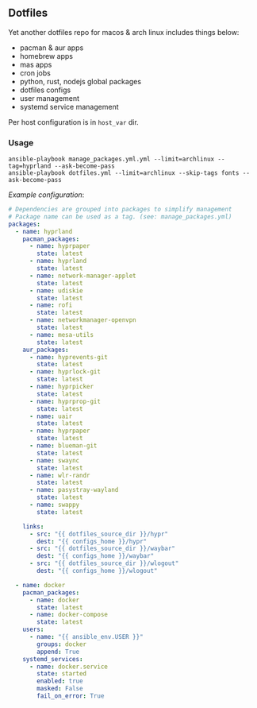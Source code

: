 ## Dotfiles

Yet another dotfiles repo for macos & arch linux includes things below:

- pacman & aur apps
- homebrew apps
- mas apps
- cron jobs
- python, rust, nodejs global packages
- dotfiles configs
- user management
- systemd service management

Per host configuration is in `host_var` dir.

### Usage

```
ansible-playbook manage_packages.yml.yml --limit=archlinux --tag=hyprland --ask-become-pass
ansible-playbook dotfiles.yml --limit=archlinux --skip-tags fonts --ask-become-pass
```

*Example configuration*:

```yaml
# Dependencies are grouped into packages to simplify management
# Package name can be used as a tag. (see: manage_packages.yml)
packages:
  - name: hyprland
    pacman_packages:
      - name: hyprpaper
        state: latest
      - name: hyprland
        state: latest
      - name: network-manager-applet
        state: latest
      - name: udiskie
        state: latest
      - name: rofi
        state: latest
      - name: networkmanager-openvpn
        state: latest
      - name: mesa-utils
        state: latest
    aur_packages:
      - name: hyprevents-git
        state: latest
      - name: hyprlock-git
        state: latest
      - name: hyprpicker
        state: latest
      - name: hyprprop-git
        state: latest
      - name: uair
        state: latest
      - name: hyprpaper
        state: latest
      - name: blueman-git
        state: latest
      - name: swaync
        state: latest
      - name: wlr-randr
        state: latest
      - name: pasystray-wayland
        state: latest
      - name: swappy
        state: latest

    links:
      - src: "{{ dotfiles_source_dir }}/hypr"
        dest: "{{ configs_home }}/hypr"
      - src: "{{ dotfiles_source_dir }}/waybar"
        dest: "{{ configs_home }}/waybar"
      - src: "{{ dotfiles_source_dir }}/wlogout"
        dest: "{{ configs_home }}/wlogout"

  - name: docker
    pacman_packages:
      - name: docker
        state: latest
      - name: docker-compose
        state: latest
    users:
      - name: "{{ ansible_env.USER }}"
        groups: docker
        append: True
    systemd_services:
      - name: docker.service
        state: started
        enabled: true
        masked: False
        fail_on_error: True
```
